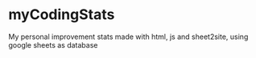 # myCodingStats
My personal improvement stats made with html, js and sheet2site, using google sheets as database
